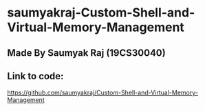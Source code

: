 # saumyakraj-Custom-Shell-and-Virtual-Memory-Management

## Made By Saumyak Raj (19CS30040)

## Link to code: 
https://github.com/saumyakraj/Custom-Shell-and-Virtual-Memory-Management
